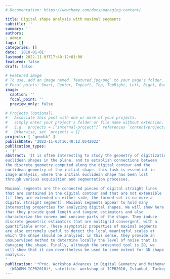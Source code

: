 ```yaml
---
# Documentation: https://wowchemy.com/docs/managing-content/

title: Digital shape analysis with maximal segments
subtitle: ''
summary: ''
authors:
- admin
tags: []
categories: []
date: '2010-01-01'
lastmod: 2022-11-03T17:40:12+01:00
featured: false
draft: false

# Featured image
# To use, add an image named `featured.jpg/png` to your page's folder.
# Focal points: Smart, Center, TopLeft, Top, TopRight, Left, Right, BottomLeft, Bottom, BottomRight.
image:
  caption: ''
  focal_point: ''
  preview_only: false

# Projects (optional).
#   Associate this post with one or more of your projects.
#   Simply enter your project's folder or file name without extension.
#   E.g. `projects = ["internal-project"]` references `content/project/deep-learning/index.md`.
#   Otherwise, set `projects = []`.
projects: [ "geodib" ]
publishDate: '2022-11-03T16:40:12.054202Z'
publication_types:
- '1'
abstract: 'It is often interesting to study the geometry of digitization of
euclidean shapes in the plane, and to establish connections between
the discrete geometry computed along the digital contour and the
euclidean geometry of the initial shape. this task is essential in
image analysis, where the initial euclidean shape has been lost
through various acquisition and segmentation processes.

Maximal segments are the connected pieces of digital straight lines
that are contained in the digital contour and that are not extensible
(if they are extended on either side, the formed set is no more a
digital straight segment). Maximal segments appear to hold many
interesting properties for analyzing digital shapes. We will show here
that they provide good length and tangent estimators and also
characterize the convex and concave parts of the shape. They induce
discrete geometric estimators that are multigrid convergent, with a
quantifiable error. These asymptotic properties of maximal segments
are also extremely useful to detect the local meaningful scales at
which the shape should be analyzed: in this sense, they provide an
unsupervised method to determine locally the level of noise that is
damaging the shape. Finally, although the presented tool is 2D, we
will show that it can nevertheless be used to some extent for 3D shape
analysis.
'
publication: '*Proc. Workshop Advances in Digital Geometry and Mathematical Morphology
  (WADGMM-ICPR2010)*, satellite  workshop of ICPR2010, Istanbul, Turkey'
---
```

